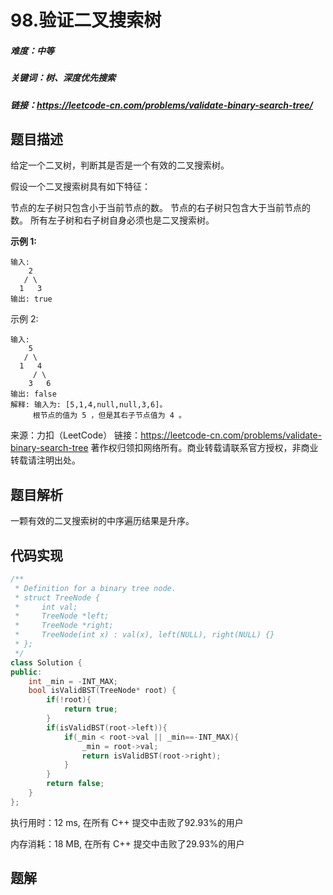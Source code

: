 

# 98.验证二叉搜索树

##### 难度：中等

##### 关键词：树、深度优先搜索

##### 链接：https://leetcode-cn.com/problems/validate-binary-search-tree/

## 题目描述

给定一个二叉树，判断其是否是一个有效的二叉搜索树。

假设一个二叉搜索树具有如下特征：

节点的左子树只包含小于当前节点的数。
节点的右子树只包含大于当前节点的数。
所有左子树和右子树自身必须也是二叉搜索树。

**示例 1:**

```
输入:
    2
   / \
  1   3
输出: true
```

示例 2:

```
输入:
    5
   / \
  1   4
     / \
    3   6
输出: false
解释: 输入为: [5,1,4,null,null,3,6]。
     根节点的值为 5 ，但是其右子节点值为 4 。
```

来源：力扣（LeetCode）
链接：https://leetcode-cn.com/problems/validate-binary-search-tree
著作权归领扣网络所有。商业转载请联系官方授权，非商业转载请注明出处。

## 题目解析

一颗有效的二叉搜索树的中序遍历结果是升序。

## 代码实现

```c++
/**
 * Definition for a binary tree node.
 * struct TreeNode {
 *     int val;
 *     TreeNode *left;
 *     TreeNode *right;
 *     TreeNode(int x) : val(x), left(NULL), right(NULL) {}
 * };
 */
class Solution {
public:
    int _min = -INT_MAX;
    bool isValidBST(TreeNode* root) {
        if(!root){
            return true;
        }
        if(isValidBST(root->left)){
            if(_min < root->val || _min==-INT_MAX){
                _min = root->val;
                return isValidBST(root->right);
            }
        }
        return false;
    }
};
```

执行用时：12 ms, 在所有 C++ 提交中击败了92.93%的用户

内存消耗：18 MB, 在所有 C++ 提交中击败了29.93%的用户

## 题解

